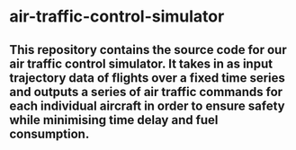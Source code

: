 # air-traffic-control-simulator

## This repository contains the source code for our air traffic control simulator. It takes in as input trajectory data of flights over a fixed time series and outputs a series of air traffic commands for each individual aircraft in order to ensure safety while minimising time delay and fuel consumption. 

